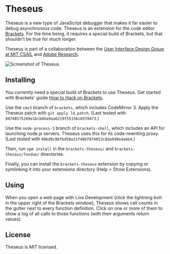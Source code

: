 Theseus
=======

Theseus is a new type of JavaScript debugger that makes it far easier to debug asynchronous code. Theseus is an extension for the code editor [Brackets](https://github.com/adobe/brackets). For the time being, it requires a special build of Brackets, but that shouldn't be true for much longer.

Theseus is part of a collaboration between the [User Interface Design Group at MIT CSAIL](http://groups.csail.mit.edu/uid/) and [Adobe Research](http://research.adobe.com/).

![Screenshot of Theseus](https://raw.github.com/adobe-research/theseus/gh-pages/screenshot.png)

Installing
----------

You currently need a special build of Brackets to use Theseus. Get started with Brackets' guide [How to Hack on Brackets](https://github.com/adobe/brackets/wiki/How-to-Hack-on-Brackets).

Use the `cmv3` branch of `brackets`, which includes CodeMirror 3. Apply the Theseus patch with `git apply ld.patch`. (Last tested with `94748575269e1bcb66a9aa6219f5515bc65f8473`.)

Use the `node-process-3` branch of `brackets-shell`, which includes an API for launching node.js servers. Theseus uses this for its code-rewriting proxy. (Last tested with `08bd9c9bfbd58a31f48bf874853c8da9d8eda6b4`.)

Then, run `npm install` in the `brackets-theseus/` and `brackets-theseus/fondue/` directories.

Finally, you can install the `brackets-theseus` extension by copying or symlinking it into your extensions directory (Help > Show Extensions).

Using
-----

When you open a web page with Live Development (click the lightning bolt in the upper right of the Brackets window), Theseus shows call counts in the gutter next to every function definition. Click on one or more of them to show a log of all calls to those functions (with their arguments return values).

License
-------

Theseus is MIT licensed.

